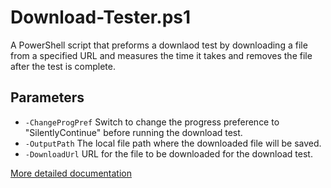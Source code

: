 # Download-Tester.ps1
A PowerShell script that preforms a downlaod test by downloading a file from a specified URL and measures the time it takes and removes the file after the test is complete.

## Parameters

- `-ChangeProgPref` Switch to change the progress preference to "SilentlyContinue" before running the download test.
- `-OutputPath` The local file path where the downloaded file will be saved.
- `-DownloadUrl` URL for the file to be downloaded for the download test.

[More detailed documentation](https://thedxt.ca/)
